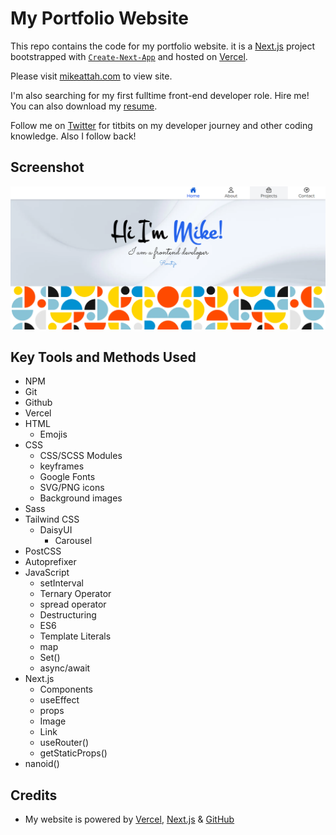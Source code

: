 # My Portfolio Website

This repo contains the code for my portfolio website. it is a [Next.js](https://nextjs.org/) project bootstrapped with [`Create-Next-App`](https://github.com/vercel/next.js/tree/canary/packages/create-next-app) and hosted on [Vercel](https://vercel.com/).

Please visit [mikeattah.com](https://mikeattah.com) to view site.

I'm also searching for my first fulltime front-end developer role. Hire me! You can also download my [resume](/public/static/mike_attah_resume_2p_009.pdf).

Follow me on [Twitter](https://twitter.com/mikeattahh) for titbits on my developer journey and other coding knowledge. Also I follow back!

## Screenshot

![Home Page Screenshot](/public/images/screenshot.png)

## Key Tools and Methods Used

- NPM
- Git
- Github
- Vercel
- HTML
  - Emojis
- CSS
  - CSS/SCSS Modules
  - keyframes
  - Google Fonts
  - SVG/PNG icons
  - Background images
- Sass
- Tailwind CSS
  - DaisyUI
    - Carousel
- PostCSS
- Autoprefixer
- JavaScript
  - setInterval
  - Ternary Operator
  - spread operator
  - Destructuring
  - ES6
  - Template Literals
  - map
  - Set()
  - async/await
- Next.js
  - Components
  - useEffect
  - props
  - Image
  - Link
  - useRouter()
  - getStaticProps()
- nanoid()

## Credits

- My website is powered by [Vercel](https://www.vercel.com/), [Next.js](https://nextjs.org/) & [GitHub](https://github.com/)
